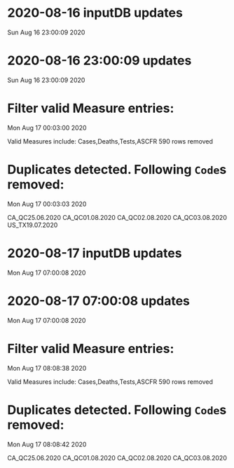 
# 2020-08-16 inputDB updates 
 Sun Aug 16 23:00:09 2020 


# 2020-08-16 23:00:09 updates 
 Sun Aug 16 23:00:09 2020 


# Filter valid Measure entries: 
 Mon Aug 17 00:03:00 2020 

Valid Measures include: Cases,Deaths,Tests,ASCFR
 590 rows removed
# Duplicates detected. Following `Code`s removed: 
 Mon Aug 17 00:03:03 2020 

CA_QC25.06.2020
CA_QC01.08.2020
CA_QC02.08.2020
CA_QC03.08.2020
US_TX19.07.2020
# 2020-08-17 inputDB updates 
 Mon Aug 17 07:00:08 2020 


# 2020-08-17 07:00:08 updates 
 Mon Aug 17 07:00:08 2020 


# Filter valid Measure entries: 
 Mon Aug 17 08:08:38 2020 

Valid Measures include: Cases,Deaths,Tests,ASCFR
 590 rows removed
# Duplicates detected. Following `Code`s removed: 
 Mon Aug 17 08:08:42 2020 

CA_QC25.06.2020
CA_QC01.08.2020
CA_QC02.08.2020
CA_QC03.08.2020